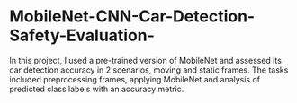 # MobileNet-CNN-Car-Detection-Safety-Evaluation-
In this project, I used a pre-trained version of MobileNet and assessed its car detection accuracy in 2 scenarios, moving and static frames. The tasks included preprocessing frames, applying MobileNet and analysis of predicted class labels with an accuracy metric.
